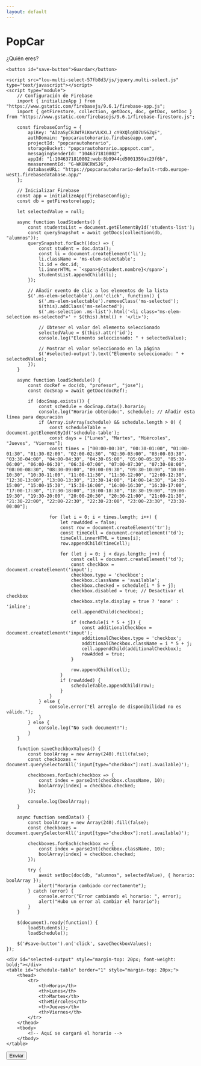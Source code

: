 ```yaml
---
layout: default
---
```


# PopCar
¿Quién eres?

<html lang="es">
    <head>
    <meta charset="UTF-8">
    <meta name="viewport" content="width=device-width, initial-scale=1.0">
    <title>PopCar</title>
    <link href="lou-multi-select-57fb8d3/css/multi-select.css" media="screen" rel="stylesheet" type="text/css">
    <script src="https://code.jquery.com/jquery-3.6.0.min.js"></script>
    <script type="module" src="https://www.gstatic.com/firebasejs/9.6.1/firebase-app.js"></script>
    <script type="module" src="https://www.gstatic.com/firebasejs/9.6.1/firebase-firestore.js"></script>
</head>
<body>
    <div class="ms-container" id="ms-pre-selected-options">
        <div class="ms-selectable">
            <ul class="ms-list" tabindex="-1" id="students-list">
                <!-- Aquí se cargarán los nombres de los alumnos -->
            </ul>
        </div>
    </div>
    
    <button id="save-button">Guardar</button>

    <script src="lou-multi-select-57fb8d3/js/jquery.multi-select.js" type="text/javascript"></script>
    <script type="module">
        // Configuración de Firebase
        import { initializeApp } from "https://www.gstatic.com/firebasejs/9.6.1/firebase-app.js";
        import { getFirestore, collection, getDocs, doc, getDoc, setDoc } from "https://www.gstatic.com/firebasejs/9.6.1/firebase-firestore.js";
        
        const firebaseConfig = {
            apiKey: "AIzaSyCBJWfRiKmrVLKXLJ_cY9XQlg0D7U56ZqE",
            authDomain: "popcarautohorario.firebaseapp.com",
            projectId: "popcarautohorario",
            storageBucket: "popcarautohorario.appspot.com",
            messagingSenderId: "1046371810802",
            appId: "1:1046371810802:web:8b9944cd5001359ac23f6b",
            measurementId: "G-WK8NCRW5J6",
            databaseURL: "https://popcarautohorario-default-rtdb.europe-west1.firebasedatabase.app/"
        };
        
        // Inicializar Firebase
        const app = initializeApp(firebaseConfig);
        const db = getFirestore(app);
        
        let selectedValue = null;

        async function loadStudents() {
            const studentsList = document.getElementById('students-list');
            const querySnapshot = await getDocs(collection(db, "alumnos"));
            querySnapshot.forEach((doc) => {
                const student = doc.data();
                const li = document.createElement('li');
                li.className = 'ms-elem-selectable';
                li.id = doc.id;
                li.innerHTML = `<span>${student.nombre}</span>`;
                studentsList.appendChild(li);
            });
        
            // Añadir evento de clic a los elementos de la lista
            $('.ms-elem-selectable').on('click', function() {
                $('.ms-elem-selectable').removeClass('ms-selected');
                $(this).addClass('ms-selected');
                $('.ms-selection .ms-list').html('<li class="ms-elem-selection ms-selected">' + $(this).html() + '</li>');
                
                // Obtener el valor del elemento seleccionado
                selectedValue = $(this).attr('id');
                console.log("Elemento seleccionado: " + selectedValue);
                
                // Mostrar el valor seleccionado en la página
                $('#selected-output').text("Elemento seleccionado: " + selectedValue);
            });
        }
        
        async function loadSchedule() {
            const docRef = doc(db, "profesor", "jose");
            const docSnap = await getDoc(docRef);
            
            if (docSnap.exists()) {
                const schedule = docSnap.data().horario;
                console.log("Horario obtenido:", schedule); // Añadir esta línea para depuración
                if (Array.isArray(schedule) && schedule.length > 0) {
                    const scheduleTable = document.getElementById('schedule-table');
                    const days = ["Lunes", "Martes", "Miércoles", "Jueves", "Viernes"];
                    const times = ["00:00-00:30", "00:30-01:00", "01:00-01:30", "01:30-02:00", "02:00-02:30", "02:30-03:00", "03:00-03:30", "03:30-04:00", "04:00-04:30", "04:30-05:00", "05:00-05:30", "05:30-06:00", "06:00-06:30", "06:30-07:00", "07:00-07:30", "07:30-08:00", "08:00-08:30", "08:30-09:00", "09:00-09:30", "09:30-10:00", "10:00-10:30", "10:30-11:00", "11:00-11:30", "11:30-12:00", "12:00-12:30", "12:30-13:00", "13:00-13:30", "13:30-14:00", "14:00-14:30", "14:30-15:00", "15:00-15:30", "15:30-16:00", "16:00-16:30", "16:30-17:00", "17:00-17:30", "17:30-18:00", "18:00-18:30", "18:30-19:00", "19:00-19:30", "19:30-20:00", "20:00-20:30", "20:30-21:00", "21:00-21:30", "21:30-22:00", "22:00-22:30", "22:30-23:00", "23:00-23:30", "23:30-00:00"];
                    
                    for (let i = 0; i < times.length; i++) {
                        let rowAdded = false;
                        const row = document.createElement('tr');
                        const timeCell = document.createElement('td');
                        timeCell.innerHTML = times[i];
                        row.appendChild(timeCell);
                        
                        for (let j = 0; j < days.length; j++) {
                            const cell = document.createElement('td');
                            const checkbox = document.createElement('input');
                            checkbox.type = 'checkbox';
                            checkbox.className = 'available';
                            checkbox.checked = schedule[i * 5 + j];
                            checkbox.disabled = true; // Desactivar el checkbox
                            checkbox.style.display = true ? 'none' : 'inline';
                            cell.appendChild(checkbox);
                            
                            if (schedule[i * 5 + j]) {
                                const additionalCheckbox = document.createElement('input');
                                additionalCheckbox.type = 'checkbox';
                                additionalCheckbox.className = i * 5 + j;
                                cell.appendChild(additionalCheckbox);
                                rowAdded = true;
                            }
                            
                            row.appendChild(cell);
                        }
                        if (rowAdded) {
                            scheduleTable.appendChild(row);
                        }
                    }
                } else {
                    console.error("El arreglo de disponibilidad no es válido.");
                }
            } else {
                console.log("No such document!");
            }
        }
        
        function saveCheckboxValues() {
            const boolArray = new Array(240).fill(false);
            const checkboxes = document.querySelectorAll('input[type="checkbox"]:not(.available)');
            
            checkboxes.forEach(checkbox => {
                const index = parseInt(checkbox.className, 10);
                boolArray[index] = checkbox.checked;
            });
            
            console.log(boolArray);    
        }
        
        async function sendData() {
            const boolArray = new Array(240).fill(false);
            const checkboxes = document.querySelectorAll('input[type="checkbox"]:not(.available)');
            
            checkboxes.forEach(checkbox => {
                const index = parseInt(checkbox.className, 10);
                boolArray[index] = checkbox.checked;
            });
            
            try {
                await setDoc(doc(db, "alumnos", selectedValue), { horario: boolArray });
                alert("Horario cambiado correctamente");
            } catch (error) {
                console.error("Error cambiando el horario: ", error);
                alert("Hubo un error al cambiar el horario");
            }
        }
        
        $(document).ready(function() {
            loadStudents();
            loadSchedule();
        
        $('#save-button').on('click', saveCheckboxValues);
    });
</script>

    <div id="selected-output" style="margin-top: 20px; font-weight: bold;"></div>
    <table id="schedule-table" border="1" style="margin-top: 20px;">
        <thead>
            <tr>
                <th>Horas</th>
                <th>Lunes</th>
                <th>Martes</th>
                <th>Miércoles</th>
                <th>Jueves</th>
                <th>Viernes</th>
            </tr>
        </thead>
        <tbody>
            <!-- Aquí se cargará el horario -->
        </tbody>
    </table>

<button onclick="sendData()">Enviar</button>
</body>
</html>
